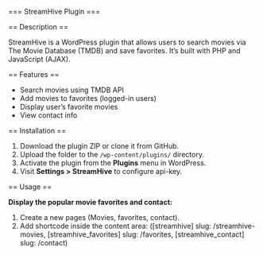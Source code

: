 === StreamHive Plugin ===

== Description ==

StreamHive is a WordPress plugin that allows users to search movies via The Movie Database (TMDB) and save favorites. It’s built with PHP and JavaScript (AJAX).

== Features ==

- Search movies using TMDB API
- Add movies to favorites (logged-in users)
- Display user’s favorite movies
- View contact info

== Installation ==

1. Download the plugin ZIP or clone it from GitHub.
2. Upload the folder to the `/wp-content/plugins/` directory.
3. Activate the plugin from the **Plugins** menu in WordPress.
4. Visit **Settings > StreamHive** to configure api-key.

== Usage ==

**Display the popular movie favorites and contact:**

1. Create a new pages (Movies, favorites, contact).
2. Add shortcode inside the content area: ([streamhive] slug: /streamhive-movies, [streamhive_favorites] slug: /favorites, [streamhive_contact] slug: /contact)
